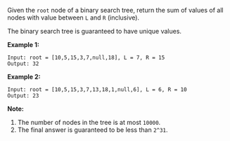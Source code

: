 Given the `root` node of a binary search tree, return the sum of values of all nodes with value between `L` and `R` (inclusive).

The binary search tree is guaranteed to have unique values.


**Example 1:**
```
Input: root = [10,5,15,3,7,null,18], L = 7, R = 15
Output: 32
```
**Example 2:**
```
Input: root = [10,5,15,3,7,13,18,1,null,6], L = 6, R = 10
Output: 23
``` 

**Note:**

1. The number of nodes in the tree is at most `10000`.
2. The final answer is guaranteed to be less than `2^31`.
